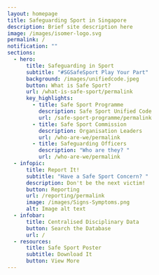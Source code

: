 ```yaml
---
layout: homepage
title: Safeguarding Sport in Singapore
description: Brief site description here
image: /images/isomer-logo.svg
permalink: /
notification: ""
sections:
  - hero:
      title: Safeguarding in Sport
      subtitle: "#SGSafeSport Play Your Part"
      background: /images/unifiedcode.jpeg
      button: What is Safe Sport?
      url: /what-is-safe-sport/permalink
      key_highlights:
        - title: Safe Sport Programme
          description: Safe Sport Unified Code
          url: /safe-sport-programme/permalink
        - title: Safe Sport Commission
          description: Organisation Leaders
          url: /who-are-we/permalink
        - title: Safeguarding Officers
          description: "Who are they? "
          url: /who-are-we/permalink
  - infopic:
      title: Report It!
      subtitle: "Have a Safe Sport Concern? "
      description: Don't be the next victim!
      button: Reporting
      url: /reporting/permalink
      image: /images/Signs-Symptoms.png
      alt: Image alt text
  - infobar:
      title: Centralised Disciplinary Data
      button: Search the Database
      url: /
  - resources:
      title: Safe Sport Poster
      subtitle: Download It
      button: View More
---
```

